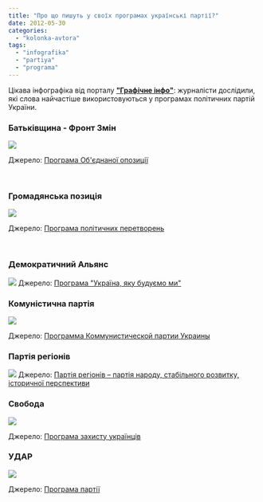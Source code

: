```yaml
---
title: "Про що пишуть у своїх програмах українські партії?"
date: 2012-05-30
categories: 
  - "kolonka-avtora"
tags: 
  - "infografika"
  - "partiya"
  - "programa"
---
```


Цікава інфографіка від порталу [**"Графічне інфо"**](http://grafichne.info/politychni_programy_partiy.html "Про що пишуть у своїх програмах українські партії?"): журналісти дослідили, які слова найчастіше використовуються у програмах політичних партій України.

### Батьківщина - Фронт Змін

[![](http://grafichne.info/images/thumbnails/images/bfz.jpg)](http://grafichne.info/images/bfz.jpg)

Джерело: [Програма Об'єднаної опозиції](http://frontzmin.ua/mediafiles/pdf/ZA_prog.pdf)

 

### Громадянська позиція

[![](http://grafichne.info/images/thumbnails/images/gromadyanska-posicia.jpg)](http://grafichne.info/images/gromadyanska-posicia.jpg)

Джерело: [Програма політичних перетворень](http://poryadok.org.ua/ngp/235/842.html)

 

### Демократичний Альянс

[![](http://grafichne.info/images/thumbnails/images/da.jpg)](http://grafichne.info/images/da.jpg) Джерело: [Програма "Україна, яку будуємо ми"](https://docs.google.com/open?id=0B7f430iI0Pb0YjAzYWI2YzAtZWU1Zi00MDZlLWIwMzktYzhhNzIxYTVkMjEy)

### Комуністична партія

[![](http://grafichne.info/images/thumbnails/images/kpu.jpg)](http://grafichne.info/images/kpu.jpg)

Джерело: [Программа Коммунистической партии Украины](http://www.kpu.ua/programmakpu/)

### Партія регіонів

[![](http://grafichne.info/images/thumbnails/images/partia-regioniv.jpg)](http://grafichne.info/images/partia-regioniv.jpg) Джерело: [Партія регіонів – партія народу, стабільного розвитку, історичної перспективи](http://www.partyofregions.org.ua/ua/about/program)

### Свобода

[![](http://grafichne.info/images/thumbnails/images/svoboda.jpg)](http://grafichne.info/images/svoboda.jpg)

Джерело: [Програма захисту українців](http://www.svoboda.org.ua/pro_partiyu/prohrama/)

### УДАР

[![](http://grafichne.info/images/thumbnails/images/udar.jpg)](http://grafichne.info/images/udar.jpg)

Джерело: [Програма партії](http://www.svoboda.org.ua/pro_partiyu/prohrama/)
